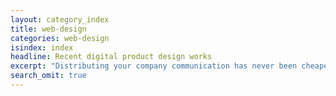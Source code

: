 ```yaml
---
layout: category_index
title: web-design
categories: web-design
isindex: index
headline: Recent digital product design works
excerpt: "Distributing your company communication has never been cheaper and Web Design is now accessible for the smallest players too."
search_omit: true
---
```

